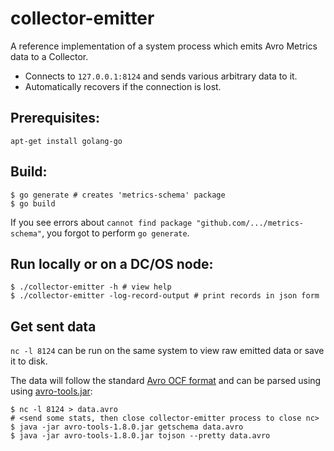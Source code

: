 # collector-emitter

A reference implementation of a system process which emits Avro Metrics data to a Collector.

* Connects to ```127.0.0.1:8124``` and sends various arbitrary data to it.
* Automatically recovers if the connection is lost.

## Prerequisites:

```
apt-get install golang-go
```

## Build:

```
$ go generate # creates 'metrics-schema' package
$ go build
```

If you see errors about `cannot find package "github.com/.../metrics-schema"`, you forgot to perform `go generate`.

## Run locally or on a DC/OS node:

```
$ ./collector-emitter -h # view help
$ ./collector-emitter -log-record-output # print records in json form
```

## Get sent data

`nc -l 8124` can be run on the same system to view raw emitted data or save it to disk.

The data will follow the standard [Avro OCF format](http://avro.apache.org/docs/current/spec.html#Object+Container+Files) and can be parsed using using [avro-tools.jar](http://www.apache.org/dyn/closer.cgi/avro/avro-1.8.0/java/avro-tools-1.8.0.jar):

```
$ nc -l 8124 > data.avro
# <send some stats, then close collector-emitter process to close nc>
$ java -jar avro-tools-1.8.0.jar getschema data.avro
$ java -jar avro-tools-1.8.0.jar tojson --pretty data.avro
```
